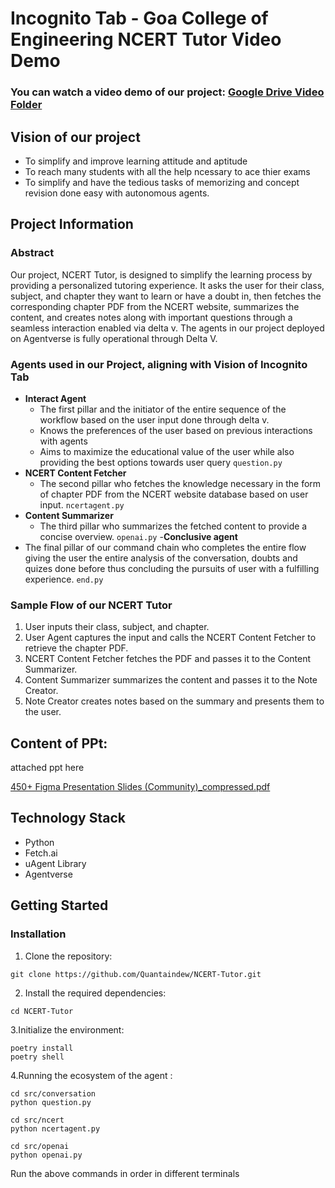 # Incognito Tab - Goa College of Engineering NCERT Tutor Video Demo

### You can watch a video demo of our project: [Google Drive Video Folder](<insert link here>)

## Vision of our project
- To simplify and improve learning attitude and aptitude
- To reach many students with all the help ncessary to ace thier exams
- To simplify and have the tedious tasks of memorizing and concept revision done easy with autonomous agents.
  

## Project Information

### Abstract
Our project, NCERT Tutor, is designed to simplify the learning process by providing a personalized tutoring experience. It asks the user for their class, subject, and chapter they want to learn or have a doubt in, then fetches the corresponding chapter PDF from the NCERT website, summarizes the content, and creates notes along with important questions through a seamless interaction enabled via delta v. The agents in our project deployed on Agentverse is fully operational through Delta V.

### Agents used in our Project, aligning with Vision of Incognito Tab
- **Interact Agent**
  - The first pillar and the initiator of the entire sequence of the workflow based on the user input done through delta v.
  - Knows the preferences of the user based on previous interactions with agents
  - Aims to maximize the educational value of the user while also providing the best options towards user query
``question.py``
- **NCERT Content Fetcher**
  - The second pillar who fetches the knowledge necessary in the form of chapter PDF from the NCERT website database based on user input.
``ncertagent.py``
- **Content Summarizer**
  - The third pillar who summarizes the fetched content to provide a concise overview.
``openai.py``
-**Conclusive agent**
- The final pillar of our command chain who completes the entire flow giving the user the entire analysis of the conversation, doubts and quizes done before thus concluding the pursuits of user with a fulfilling experience.
``end.py``

### Sample Flow of our NCERT Tutor
1. User inputs their class, subject, and chapter.
2. User Agent captures the input and calls the NCERT Content Fetcher to retrieve the chapter PDF.
3. NCERT Content Fetcher fetches the PDF and passes it to the Content Summarizer.
4. Content Summarizer summarizes the content and passes it to the Note Creator.
5. Note Creator creates notes based on the summary and presents them to the user.

## Content of PPt:
attached ppt here 

[450+ Figma Presentation Slides (Community)_compressed.pdf](https://github.com/Quantaindew/NCERT-Tutor/files/14965342/450%2B.Figma.Presentation.Slides.Community._compressed.pdf)

## Technology Stack
- Python
- Fetch.ai
- uAgent Library
- Agentverse

## Getting Started

### Installation
1. Clone the repository:

 ```git clone https://github.com/Quantaindew/NCERT-Tutor.git```

2. Install the required dependencies:

```
cd NCERT-Tutor
```

3.Initialize the environment:

```
poetry install
poetry shell
```

4.Running the ecosystem of the agent :

```
cd src/conversation
python question.py
```

```
cd src/ncert
python ncertagent.py
```

```
cd src/openai
python openai.py 
```
Run the above commands in order in different terminals
